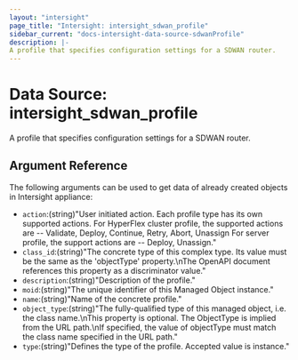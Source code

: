 ```yaml
---
layout: "intersight"
page_title: "Intersight: intersight_sdwan_profile"
sidebar_current: "docs-intersight-data-source-sdwanProfile"
description: |-
A profile that specifies configuration settings for a SDWAN router.
---
```


# Data Source: intersight_sdwan_profile
A profile that specifies configuration settings for a SDWAN router.
## Argument Reference
The following arguments can be used to get data of already created objects in Intersight appliance:
* `action`:(string)"User initiated action. Each profile type has its own supported actions. For HyperFlex cluster profile, the supported actions are -- Validate, Deploy, Continue, Retry, Abort, Unassign For server profile, the support actions are -- Deploy, Unassign."
* `class_id`:(string)"The concrete type of this complex type. Its value must be the same as the 'objectType' property.\nThe OpenAPI document references this property as a discriminator value."
* `description`:(string)"Description of the profile."
* `moid`:(string)"The unique identifier of this Managed Object instance."
* `name`:(string)"Name of the concrete profile."
* `object_type`:(string)"The fully-qualified type of this managed object, i.e. the class name.\nThis property is optional. The ObjectType is implied from the URL path.\nIf specified, the value of objectType must match the class name specified in the URL path."
* `type`:(string)"Defines the type of the profile. Accepted value is instance."
